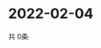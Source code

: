 # 2022-02-04
  共 0条

  <!-- BEGIN -->
  <!-- 最后更新时间Fri Feb 04 2022 07:02:36 GMT+0000 (Coordinated Universal Time) -->
  
  <!-- END -->
  
  